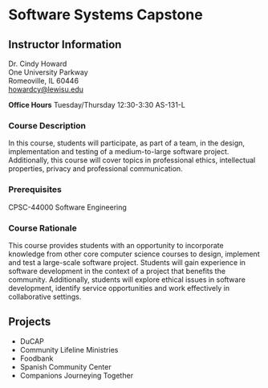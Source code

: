 # Software Systems Capstone

## Instructor Information
Dr. Cindy Howard  
One University Parkway  
Romeoville, IL 60446  
[howardcy@lewisu.edu](mailto:howardcy@lewisu.edu)

**Office Hours**
Tuesday/Thursday 12:30-3:30
AS-131-L  

###  Course Description  
In this course, students will participate, as part of a team, in the design, implementation and testing of a medium-to-large software project. Additionally, this course will cover topics in professional ethics, intellectual properties, privacy and professional communication.

### Prerequisites  
CPSC-44000 Software Engineering

### Course Rationale
This course provides students with an opportunity to incorporate knowledge from other core computer science courses to design, implement and test a large-scale software project.  Students will gain experience in software development in the context of a project that benefits the community.  Additionally, students will explore ethical issues in software development, identify service opportunities and work effectively in collaborative settings.

## Projects
* DuCAP
* Community Lifeline Ministries
* Foodbank
* Spanish Community Center
* Companions Journeying Together
